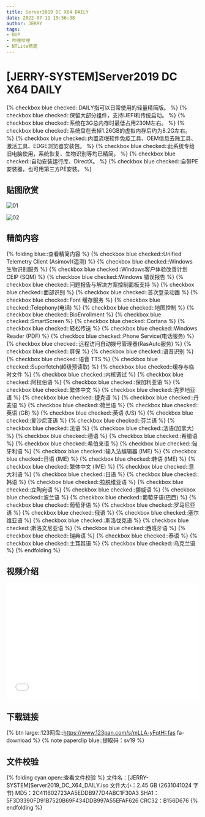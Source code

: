 ```yaml
---
title: Server2019 DC X64 DAILY
date: 2022-07-11 19:56:38
author: JERRY
tags:
- UUP
- 哔哩哔哩
- NTLite精简
---
```


# [JERRY-SYSTEM]Server2019 DC X64 DAILY

{% checkbox blue checked::DAILY指可以日常使用的轻量精简版。 %}
{% checkbox blue checked::保留大部分组件，支持UEFI和传统启动。 %}
{% checkbox blue checked::系统在3G总内存时最低占用230M左右。 %}
{% checkbox blue checked::系统盘在去掉1.26GB的虚拟内存后约为8.2G左右。 %}
{% checkbox blue checked::内置流氓软件免疫工具、OEM信息去除工具、激活工具、EDGE浏览器安装包。 %}
{% checkbox blue checked::此系统专给旧电脑使用，系统恢复、生物识别等均已精简。 %}
{% checkbox blue checked::自动安装运行库、DirectX。 %}
{% checkbox blue checked::自带PE安装器，也可用第三方PE安装。 %}

## 贴图欣赏

![01](006_01.png)

![02](006_02.png)

## 精简内容

{% folding blue::查看精简内容 %}
{% checkbox blue checked::Unified Telemetry Client (Asimov)(遥测) %}
{% checkbox blue checked::Windows 生物识别服务 %}
{% checkbox blue checked::Windows客户体验改善计划 CEIP (SQM) %}
{% checkbox blue checked::Windows 错误报告 %}
{% checkbox blue checked::问题报告与解决方案控制面板支持 %}
{% checkbox blue checked::面部识别 %}
{% checkbox blue checked::首次登录动画 %}
{% checkbox blue checked::Font 缓存服务 %}
{% checkbox blue checked::Telephony(电话) %}
{% checkbox blue checked::地图控制 %}
{% checkbox blue checked::BioEnrollment %}
{% checkbox blue checked::SmartScreen %}
{% checkbox blue checked::Cortana %}
{% checkbox blue checked::轻松传送 %}
{% checkbox blue checked::Windows Reader (PDF) %}
{% checkbox blue checked::Phone Service(电话服务) %}
{% checkbox blue checked::远程访问自动拨号管理器(RasAuto服务) %}
{% checkbox blue checked::屏保 %}
{% checkbox blue checked::语音识别 %}
{% checkbox blue checked::语音 TTS %}
{% checkbox blue checked::Superfetch(超级预读取) %}
{% checkbox blue checked::缓存与临时文件 %}
{% checkbox blue checked::内核调试 %}
{% checkbox blue checked::阿拉伯语 %}
{% checkbox blue checked::保加利亚语 %}
{% checkbox blue checked::繁体中文 %}
{% checkbox blue checked::克罗地亚语 %}
{% checkbox blue checked::捷克语 %}
{% checkbox blue checked::丹麦语 %}
{% checkbox blue checked::荷兰语 %}
{% checkbox blue checked::英语 (GB) %}
{% checkbox blue checked::英语 (US) %}
{% checkbox blue checked::爱沙尼亚语 %}
{% checkbox blue checked::芬兰语 %}
{% checkbox blue checked::法语 %}
{% checkbox blue checked::法语(加拿大) %}
{% checkbox blue checked::德语 %}
{% checkbox blue checked::希腊语 %}
{% checkbox blue checked::希伯来语 %}
{% checkbox blue checked::匈牙利语 %}
{% checkbox blue checked::输入法编辑器 (IME) %}
{% checkbox blue checked::日语 (IME) %}
{% checkbox blue checked::韩语 (IME) %}
{% checkbox blue checked::繁体中文 (IME) %}
{% checkbox blue checked::意大利语 %}
{% checkbox blue checked::日语 %}
{% checkbox blue checked::韩语 %}
{% checkbox blue checked::拉脱维亚语 %}
{% checkbox blue checked::立陶宛语 %}
{% checkbox blue checked::挪威语 %}
{% checkbox blue checked::波兰语 %}
{% checkbox blue checked::葡萄牙语(巴西) %}
{% checkbox blue checked::葡萄牙语 %}
{% checkbox blue checked::罗马尼亚语 %}
{% checkbox blue checked::俄语 %}
{% checkbox blue checked::塞尔维亚语 %}
{% checkbox blue checked::斯洛伐克语 %}
{% checkbox blue checked::斯洛文尼亚语 %}
{% checkbox blue checked::西班牙语 %}
{% checkbox blue checked::瑞典语 %}
{% checkbox blue checked::泰语 %}
{% checkbox blue checked::土耳其语 %}
{% checkbox blue checked::乌克兰语 %}
{% endfolding %}

## 视频介绍

<div style="position: relative; padding: 30% 45%;">
    <iframe style="
        position: absolute; 
        width: 100%; 
        height: 100%; 
        left: 0; top: 0;" 
        src="//player.bilibili.com/player.html?aid=600914412&bvid=BV1NB4y1a7My&cid=774226314&page=1"
        scrolling="no" 
        border="0" 
        frameborder="no" 
        framespacing="0" 
        allowfullscreen="true">
    </iframe>
</div>

## **下载链接**

{% btn large::123网盘::https://www.123pan.com/s/mLLA-yFqtH::fas fa-download %}
{% note paperclip blue::提取码：sv19 %}

## 文件校验

{% folding cyan open::查看文件校验 %}
文件名：[JERRY-SYSTEM]Server2019_DC_X64_DAILY.iso
文件大小：2.45 GB (2631041024 字节)
MD5：2C411602723AA5EDDB977D4ABC1F30A3
SHA1：5F3D3390FD91B7520B69F434DDB997A55EFAF626
CRC32：B156D676
{% endfolding %}

